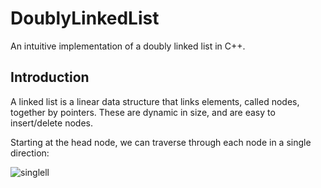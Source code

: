 # DoublyLinkedList

An intuitive implementation of a doubly linked list in C++.

## Introduction

A linked list is a linear data structure that links elements, called nodes, together by pointers. These are dynamic in size, and are easy to insert/delete nodes.

Starting at the head node, we can traverse through each node in a single direction:

![singlell](https://user-images.githubusercontent.com/26682469/48298992-feba2800-e48b-11e8-9654-6b9f36ae302f.png)


